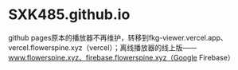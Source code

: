 # SXK485.github.io
github pages原本的播放器不再维护，转移到fkg-viewer.vercel.app、vercel.flowerspine.xyz（vercel）；离线播放器的线上版——www.flowerspine.xyz、firebase.flowerspine.xyz（Google Firebase）

